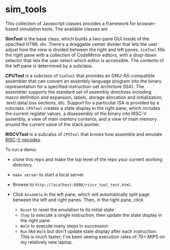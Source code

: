 # sim_tools

This collection of Javascript classes provides a framework for browser-based simulation
tools.  The available classes are

**SimTool** is the base class, which builds a two-pane GUI inside of the specified HTML
div.  There's a draggable center divider that lets the user adjust how the view is divided
between the right and left panes.  `SimTool` fills the right pane with a collection of CodeMirror
editors, with a drop-down selector that lets the user select which editor is accessible.
The contents of the left pane is determined by a subclass.

**CPUTool** is a subclass of `SimTool` that provides an GNU-AS-compatible assembler that
can convert an assembly language program into the binary representation for a specified instruction-set
archicture (ISA).  The assembler supports the standard set of assembly directives including macro definition
and expansion, labels, storage allocation and initialization, .text/.data/.bss sections, etc.  Support
for a particular ISA is provided by a subclass.  `CPUTool` creates a state display in the right pane,
which includes the current register values, a disassembly of the binary into RISC-V assembly, a view
of main memory contents, and a view of main memory around the current value of the stack pointer.

**RISCVTool** is a subcalss of `CPUTool` that knows how assemble and emulate
[RISC-V opcodes](https://riscv.org/wp-content/uploads/2017/05/riscv-spec-v2.2.pdf).

To run a demo:

* clone this repo and make the top level of the repo your current working directory.

* `make server` to start a local server

* Browse to `http://localhost:8000/riscv_tool_test.html`.

* Click `Assemble` in the left pane, which will automatically split page between the left and right
panes.  Then, in the right pane, click

  - `Reset` to reset the emulation to its initial state
  - `Step` to execute a single instruction, then update the state display in the right pane
  - `Walk` to execute many steps in succession
  - `Run` like `Walk` but don't update state display after each instruction.  This is *much* faster;
     I've been seeing execution rates of 70+ MIPS on my relatively new laptop.

